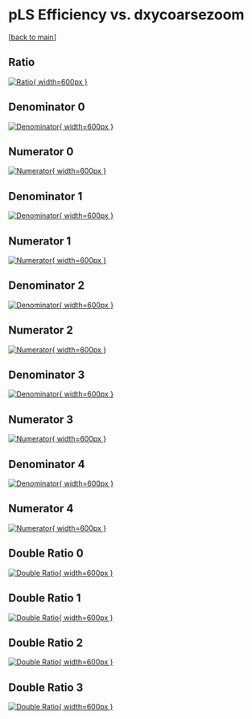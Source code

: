 # pLS Efficiency vs. dxycoarsezoom

[[back to main](./)]



## Ratio

[![Ratio](../mtv/var/pLS_base_0_0_eff_dxycoarsezoom.png){ width=600px }](../mtv/var/pLS_base_0_0_eff_dxycoarsezoom.pdf)

## Denominator 0

[![Denominator](../mtv/den/pLS_base_0_0_eff_dxycoarsezoom_den0.png){ width=600px }](../mtv/den/pLS_base_0_0_eff_dxycoarsezoom_den0.pdf)

## Numerator 0

[![Numerator](../mtv/num/pLS_base_0_0_eff_dxycoarsezoom_num0.png){ width=600px }](../mtv/num/pLS_base_0_0_eff_dxycoarsezoom_num0.pdf)

## Denominator 1

[![Denominator](../mtv/den/pLS_base_0_0_eff_dxycoarsezoom_den1.png){ width=600px }](../mtv/den/pLS_base_0_0_eff_dxycoarsezoom_den1.pdf)

## Numerator 1

[![Numerator](../mtv/num/pLS_base_0_0_eff_dxycoarsezoom_num1.png){ width=600px }](../mtv/num/pLS_base_0_0_eff_dxycoarsezoom_num1.pdf)

## Denominator 2

[![Denominator](../mtv/den/pLS_base_0_0_eff_dxycoarsezoom_den2.png){ width=600px }](../mtv/den/pLS_base_0_0_eff_dxycoarsezoom_den2.pdf)

## Numerator 2

[![Numerator](../mtv/num/pLS_base_0_0_eff_dxycoarsezoom_num2.png){ width=600px }](../mtv/num/pLS_base_0_0_eff_dxycoarsezoom_num2.pdf)

## Denominator 3

[![Denominator](../mtv/den/pLS_base_0_0_eff_dxycoarsezoom_den3.png){ width=600px }](../mtv/den/pLS_base_0_0_eff_dxycoarsezoom_den3.pdf)

## Numerator 3

[![Numerator](../mtv/num/pLS_base_0_0_eff_dxycoarsezoom_num3.png){ width=600px }](../mtv/num/pLS_base_0_0_eff_dxycoarsezoom_num3.pdf)

## Denominator 4

[![Denominator](../mtv/den/pLS_base_0_0_eff_dxycoarsezoom_den4.png){ width=600px }](../mtv/den/pLS_base_0_0_eff_dxycoarsezoom_den4.pdf)

## Numerator 4

[![Numerator](../mtv/num/pLS_base_0_0_eff_dxycoarsezoom_num4.png){ width=600px }](../mtv/num/pLS_base_0_0_eff_dxycoarsezoom_num4.pdf)

## Double Ratio 0

[![Double Ratio](../mtv/ratio/pLS_base_0_0_eff_dxycoarsezoom_ratio0.png){ width=600px }](../mtv/ratio/pLS_base_0_0_eff_dxycoarsezoom_ratio0.pdf)

## Double Ratio 1

[![Double Ratio](../mtv/ratio/pLS_base_0_0_eff_dxycoarsezoom_ratio1.png){ width=600px }](../mtv/ratio/pLS_base_0_0_eff_dxycoarsezoom_ratio1.pdf)

## Double Ratio 2

[![Double Ratio](../mtv/ratio/pLS_base_0_0_eff_dxycoarsezoom_ratio2.png){ width=600px }](../mtv/ratio/pLS_base_0_0_eff_dxycoarsezoom_ratio2.pdf)

## Double Ratio 3

[![Double Ratio](../mtv/ratio/pLS_base_0_0_eff_dxycoarsezoom_ratio3.png){ width=600px }](../mtv/ratio/pLS_base_0_0_eff_dxycoarsezoom_ratio3.pdf)


